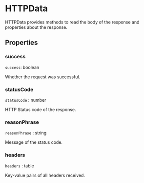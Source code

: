# HTTPData

HTTPData provides methods to read the body of the response and properties about the response.

## Properties

### success

`success`: boolean

Whether the request was successful.

### statusCode

`statusCode` : number

HTTP Status code of the response.

### reasonPhrase

`reasonPhrase` : string

Message of the status code.

### headers

`headers` : table

Key-value pairs of all headers received.
